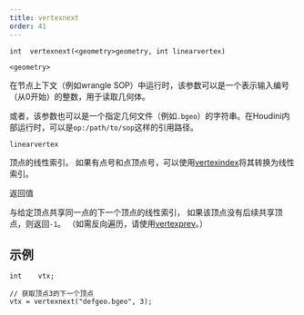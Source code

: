 ```yaml
---
title: vertexnext
order: 41
---
```

`int  vertexnext(<geometry>geometry, int linearvertex)`

`<geometry>`

在节点上下文（例如wrangle SOP）中运行时，该参数可以是一个表示输入编号（从0开始）的整数，用于读取几何体。

或者，该参数也可以是一个指定几何文件（例如`.bgeo`）的字符串。在Houdini内部运行时，可以是`op:/path/to/sop`这样的引用路径。

`linearvertex`

顶点的线性索引。
如果有点号和点顶点号，可以使用[vertexindex](./vertexindex "将基元/顶点对转换为线性顶点。")将其转换为线性索引。

返回值

与给定顶点共享同一点的下一个顶点的线性索引，
如果该顶点没有后续共享顶点，则返回`-1`。
（如需反向遍历，请使用[vertexprev](./vertexprev "返回与给定顶点共享同一点的前一个顶点的线性顶点编号。")。）

## 示例

```vex
int    vtx;

// 获取顶点3的下一个顶点
vtx = vertexnext("defgeo.bgeo", 3);

```
